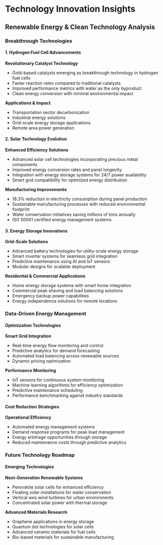 # Technology Innovation Insights
## Renewable Energy & Clean Technology Analysis

### Breakthrough Technologies

#### 1. Hydrogen Fuel Cell Advancements
**Revolutionary Catalyst Technology**
- Gold-based catalysts emerging as breakthrough technology in hydrogen fuel cells
- Faster reaction rates compared to traditional catalysts
- Improved performance metrics with water as the only byproduct
- Clean energy conversion with minimal environmental impact

**Applications & Impact**
- Transportation sector decarbonization
- Industrial energy solutions
- Grid-scale energy storage applications
- Remote area power generation

#### 2. Solar Technology Evolution
**Enhanced Efficiency Solutions**
- Advanced solar cell technologies incorporating precious metal components
- Improved energy conversion rates and panel longevity
- Integration with energy storage systems for 24/7 power availability
- Smart grid compatibility for optimized energy distribution

**Manufacturing Improvements**
- 18.3% reduction in electricity consumption during panel production
- Sustainable manufacturing processes with reduced environmental footprint
- Water conservation initiatives saving millions of tons annually
- ISO 50001 certified energy management systems

#### 3. Energy Storage Innovations
**Grid-Scale Solutions**
- Advanced battery technologies for utility-scale energy storage
- Smart inverter systems for seamless grid integration
- Predictive maintenance using AI and IoT sensors
- Modular designs for scalable deployment

**Residential & Commercial Applications**
- Home energy storage systems with smart home integration
- Commercial peak shaving and load balancing solutions
- Emergency backup power capabilities
- Energy independence solutions for remote locations

### Data-Driven Energy Management

#### Optimization Technologies
**Smart Grid Integration**
- Real-time energy flow monitoring and control
- Predictive analytics for demand forecasting
- Automated load balancing across renewable sources
- Dynamic pricing optimization

**Performance Monitoring**
- IoT sensors for continuous system monitoring
- Machine learning algorithms for efficiency optimization
- Predictive maintenance scheduling
- Performance benchmarking against industry standards

#### Cost Reduction Strategies
**Operational Efficiency**
- Automated energy management systems
- Demand response programs for peak load management
- Energy arbitrage opportunities through storage
- Reduced maintenance costs through predictive analytics

### Future Technology Roadmap

#### Emerging Technologies
**Next-Generation Renewable Systems**
- Perovskite solar cells for enhanced efficiency
- Floating solar installations for water conservation
- Vertical axis wind turbines for urban environments
- Concentrated solar power with thermal storage

**Advanced Materials Research**
- Graphene applications in energy storage
- Quantum dot technologies for solar cells
- Advanced ceramic materials for fuel cells
- Bio-based materials for sustainable manufacturing